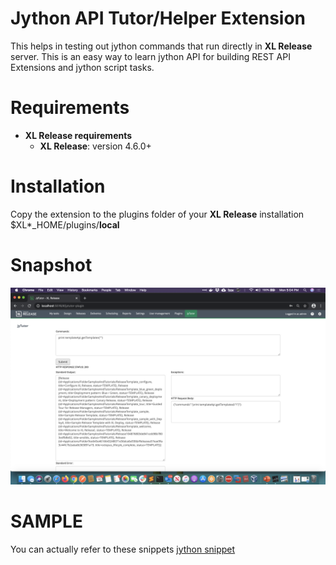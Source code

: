 # Jython API Tutor/Helper Extension #

This helps in testing out jython commands that run directly in **XL Release** server. This is an easy way to learn jython API for building REST API Extensions and jython script tasks.


# Requirements #

* **XL Release requirements**
	* **XL Release**: version 4.6.0+

# Installation #


Copy the extension to the plugins folder of your  **XL Release** installation $XL*_HOME/plugins/__local__


# Snapshot #

![Configuration](/screenshot.png)


# SAMPLE #

You can actually refer to these snippets [jython snippet](https://github.com/xebialabs-community/xlr-jython-code-snippets) 

